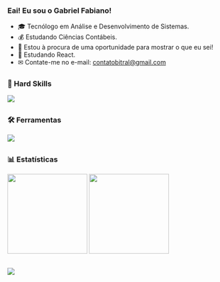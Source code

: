 ### Eai! Eu sou o Gabriel Fabiano!

- 🎓 Tecnólogo em Análise e Desenvolvimento de Sistemas.
- 💰 Estudando Ciências Contábeis.
- 🔭 Estou à procura de uma oportunidade para mostrar o que eu sei!
- 🌱 Estudando React.
- ✉ Contate-me no e-mail: contatobitral@gmail.com

##

### 📌 Hard Skills
<p align="left">
  <a href="https://skillicons.dev">
    <img src="https://skillicons.dev/icons?i=html,css,php,vue,laravel,js,ts,mysql,postgres,docker" />
  </a>
</p>

##

### 🛠 Ferramentas
<p align="left">
  <a href="https://skillicons.dev">
    <img src="https://skillicons.dev/icons?i=vscode,figma,git,github,postman,azure" />
  </a>
</p>

##

### 📊 Estatísticas
<div style="display: inline_block">
<img height="180em" src="https://github-readme-stats.vercel.app/api?username=gabrielbitral&hide=stars&count_private=true&show_icons=true&include_all_commits=true&theme=tokyonight">
<img height="180em" src="https://github-readme-stats.vercel.app/api/top-langs/?username=gabrielbitral&langs_count=16&layout=compact&theme=tokyonight&hide=hack">
</div>

##

<div>
  <a href="https://www.linkedin.com/in/gabriel-fabiano-ch/" target="_blank"><img src="https://img.shields.io/badge/-LinkedIn-%230077B5?style=for-the-badge&logo=linkedin&logoColor=white" target="_blank"></a>
</div>
